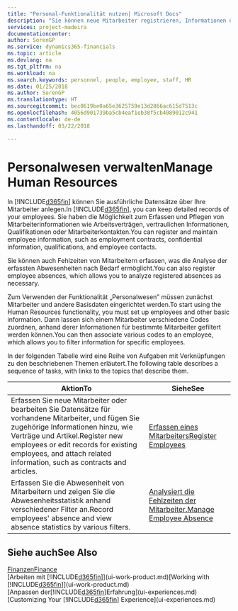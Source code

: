 ```yaml
---
title: "Personal-Funktionalität nutzen| Microsoft Docs"
description: "Sie können neue Mitarbeiter registrieren, Informationen über bestehende Mitarbeiter bearbeiten und Fehlzeiten aufzeichnen und analysieren."
services: project-madeira
documentationcenter: 
author: SorenGP
ms.service: dynamics365-financials
ms.topic: article
ms.devlang: na
ms.tgt_pltfrm: na
ms.workload: na
ms.search.keywords: personnel, people, employee, staff, HR
ms.date: 01/25/2018
ms.author: SorenGP
ms.translationtype: HT
ms.sourcegitcommit: bec0619be0a65e3625759e13d2866ac615d7513c
ms.openlocfilehash: 4056d901739ba5cb4eaf1eb38f5cb4089012c941
ms.contentlocale: de-de
ms.lasthandoff: 03/22/2018

---
```

# <a name="manage-human-resources"></a><span data-ttu-id="c8c64-103">Personalwesen verwalten</span><span class="sxs-lookup"><span data-stu-id="c8c64-103">Manage Human Resources</span></span>
<span data-ttu-id="c8c64-104">In [!INCLUDE[d365fin](includes/d365fin_md.md)] können Sie ausführliche Datensätze über Ihre Mitarbeiter anlegen.</span><span class="sxs-lookup"><span data-stu-id="c8c64-104">In [!INCLUDE[d365fin](includes/d365fin_md.md)], you can keep detailed records of your employees.</span></span> <span data-ttu-id="c8c64-105">Sie haben die Möglichkeit zum Erfassen und Pflegen von Mitarbeiterinformationen wie Arbeitsverträgen, vertraulichen Informationen, Qualifikationen oder Mitarbeiterkontakten.</span><span class="sxs-lookup"><span data-stu-id="c8c64-105">You can register and maintain employee information, such as employment contracts, confidential information, qualifications, and employee contacts.</span></span>

<span data-ttu-id="c8c64-106">Sie können auch Fehlzeiten von Mitarbeitern erfassen, was die Analyse der erfassten Abwesenheiten nach Bedarf ermöglicht.</span><span class="sxs-lookup"><span data-stu-id="c8c64-106">You can also register employee absences, which allows you to analyze registered absences as necessary.</span></span>

<span data-ttu-id="c8c64-107">Zum Verwenden der Funktionalität „Personalwesen” müssen zunächst Mitarbeiter und andere Basisdaten eingerichtet werden.</span><span class="sxs-lookup"><span data-stu-id="c8c64-107">To start using the Human Resources functionality, you must set up employees and other basic information.</span></span> <span data-ttu-id="c8c64-108">Dann lassen sich einem Mitarbeiter verschiedene Codes zuordnen, anhand derer Informationen für bestimmte Mitarbeiter gefiltert werden können.</span><span class="sxs-lookup"><span data-stu-id="c8c64-108">You can then associate various codes to an employee, which allows you to filter information for specific employees.</span></span>

<span data-ttu-id="c8c64-109">In der folgenden Tabelle wird eine Reihe von Aufgaben mit Verknüpfungen zu den beschriebenen Themen erläutert.</span><span class="sxs-lookup"><span data-stu-id="c8c64-109">The following table describes a sequence of tasks, with links to the topics that describe them.</span></span>

| <span data-ttu-id="c8c64-110">Aktion</span><span class="sxs-lookup"><span data-stu-id="c8c64-110">To</span></span> | <span data-ttu-id="c8c64-111">Siehe</span><span class="sxs-lookup"><span data-stu-id="c8c64-111">See</span></span> |
| --- | --- |
| <span data-ttu-id="c8c64-112">Erfassen Sie neue Mitarbeiter oder bearbeiten Sie Datensätze für vorhandene Mitarbeiter, und fügen Sie zugehörige Informationen hinzu, wie Verträge und Artikel.</span><span class="sxs-lookup"><span data-stu-id="c8c64-112">Register new employees or edit records for existing employees, and attach related information, such as contracts and articles.</span></span> |[<span data-ttu-id="c8c64-113">Erfassen eines Mitarbeiters</span><span class="sxs-lookup"><span data-stu-id="c8c64-113">Register Employees</span></span>](hr-how-register-employees.md) |
| <span data-ttu-id="c8c64-114">Erfassen Sie die Abwesenheit von Mitarbeitern und zeigen Sie die Abwesenheitsstatistik anhand verschiedener Filter an.</span><span class="sxs-lookup"><span data-stu-id="c8c64-114">Record employees' absence and view absence statistics by various filters.</span></span> |[<span data-ttu-id="c8c64-115">Analysiert die Fehlzeiten der Mitarbeiter.</span><span class="sxs-lookup"><span data-stu-id="c8c64-115">Manage Employee Absence</span></span>](hr-how-manage-absence.md) |

## <a name="see-also"></a><span data-ttu-id="c8c64-116">Siehe auch</span><span class="sxs-lookup"><span data-stu-id="c8c64-116">See Also</span></span>
[<span data-ttu-id="c8c64-117">Finanzen</span><span class="sxs-lookup"><span data-stu-id="c8c64-117">Finance</span></span>](finance.md)  
<span data-ttu-id="c8c64-118">[Arbeiten mit [!INCLUDE[d365fin](includes/d365fin_md.md)]](ui-work-product.md)</span><span class="sxs-lookup"><span data-stu-id="c8c64-118">[Working with [!INCLUDE[d365fin](includes/d365fin_md.md)]](ui-work-product.md)</span></span>  
<span data-ttu-id="c8c64-119">[Anpassen der[!INCLUDE[d365fin](includes/d365fin_md.md)]Erfahrung](ui-experiences.md)</span><span class="sxs-lookup"><span data-stu-id="c8c64-119">[Customizing Your [!INCLUDE[d365fin](includes/d365fin_md.md)] Experience](ui-experiences.md)</span></span>        

